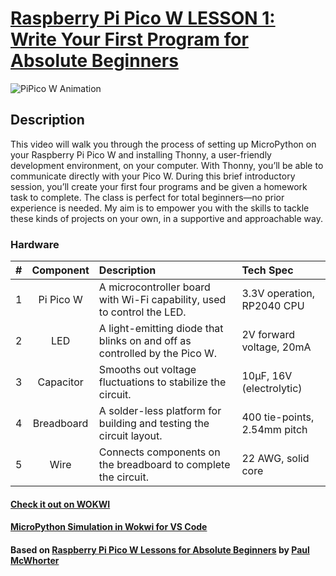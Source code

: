 # [Raspberry Pi Pico W LESSON 1: Write Your First Program for Absolute Beginners](https://www.youtube.com/watch?v=SL4_oU9t8Ss&list=PLGs0VKk2DiYz8js1SJog21cDhkBqyAhC5&index=1)

![PiPico W Animation](https://ikostan.github.io/pico/_images/wokwi_pi_pico_w_led.gif)

## Description

This video will walk you through the process of setting up MicroPython 
on your Raspberry Pi Pico W and installing Thonny, a user-friendly development 
environment, on your computer. With Thonny, you’ll be able to communicate directly 
with your Pico W. During this brief introductory session, you’ll create your first 
four programs and be given a homework task to complete. The class is perfect for 
total beginners—no prior experience is needed. My aim is to empower you with 
the skills to tackle these kinds of projects on your own, in a supportive and 
approachable way.

### Hardware

<!-- markdownlint-disable MD013 -->
| # | Component  | Description                                                                | Tech Spec                    |
|:-:|:----------:|:---------------------------------------------------------------------------|:-----------------------------|
| 1 | Pi Pico W  | A microcontroller board with Wi-Fi capability, used to control the LED.    | 3.3V operation, RP2040 CPU   |
| 2 |    LED     | A light-emitting diode that blinks on and off as controlled by the Pico W. | 2V forward voltage, 20mA     |
| 3 | Capacitor  | Smooths out voltage fluctuations to stabilize the circuit.                 | 10µF, 16V (electrolytic)     |
| 4 | Breadboard | A solder-less platform for building and testing the circuit layout.        | 400 tie-points, 2.54mm pitch |
| 5 |    Wire    | Connects components on the breadboard to complete the circuit.             | 22 AWG, solid core           |

#### [Check it out on WOKWI](https://wokwi.com/projects/399258088215189505)

#### [MicroPython Simulation in Wokwi for VS Code](https://github.com/ikostan/pico/tree/master/wokwi)

#### Based on [Raspberry Pi Pico W Lessons for Absolute Beginners](https://www.youtube.com/playlist?list=PLGs0VKk2DiYz8js1SJog21cDhkBqyAhC5) by [Paul McWhorter](https://www.youtube.com/c/mcwhorpj/playlists)
<!-- markdownlint-enable MD013 -->
